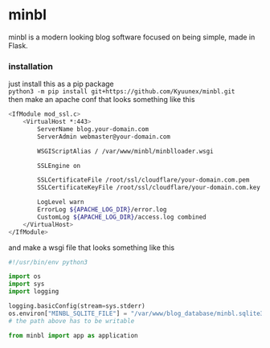 # minbl
minbl is a modern looking blog software focused on being simple, made in Flask.

### installation
just install this as a pip package  
`python3 -m pip install git+https://github.com/Kyuunex/minbl.git`  
then make an apache conf that looks something like this
```bash
<IfModule mod_ssl.c>
    <VirtualHost *:443>
        ServerName blog.your-domain.com
        ServerAdmin webmaster@your-domain.com

        WSGIScriptAlias / /var/www/minbl/minblloader.wsgi

        SSLEngine on

        SSLCertificateFile /root/ssl/cloudflare/your-domain.com.pem
        SSLCertificateKeyFile /root/ssl/cloudflare/your-domain.com.key

        LogLevel warn
        ErrorLog ${APACHE_LOG_DIR}/error.log
        CustomLog ${APACHE_LOG_DIR}/access.log combined
    </VirtualHost>
</IfModule>
```
and make a wsgi file that looks something like this
```python
#!/usr/bin/env python3

import os
import sys
import logging

logging.basicConfig(stream=sys.stderr)
os.environ["MINBL_SQLITE_FILE"] = "/var/www/blog_database/minbl.sqlite3"
# the path above has to be writable

from minbl import app as application

```
